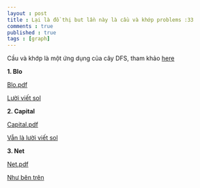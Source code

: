 ```yaml
---
layout : post
title : Lại là đồ thị but lần này là cầu và khớp problems :33 
comments : true
published : true
tags : [graph]
---
```


Cầu và khớp là một ứng dụng của cây DFS, tham khảo [here](https://vnoi.info/wiki/algo/graph-theory/Depth-First-Search-Tree.md)

**1. Blo**

[Blo.pdf](https://github.com/minhnguyen28204/minhnguyen28204.github.io/files/6228825/Blo.pdf)

[Lười viết sol](https://pastebin.com/9gNe0qQn)

**2. Capital**

[Capital.pdf](https://github.com/minhnguyen28204/minhnguyen28204.github.io/files/6228841/Capital.pdf)

[Vẫn là lười viết sol](https://pastebin.com/YUKjSB51)

**3. Net**

[Net.pdf](https://github.com/minhnguyen28204/minhnguyen28204.github.io/files/6228848/Net.pdf)

[Như bên trên](https://pastebin.com/UbMUGHBa)
